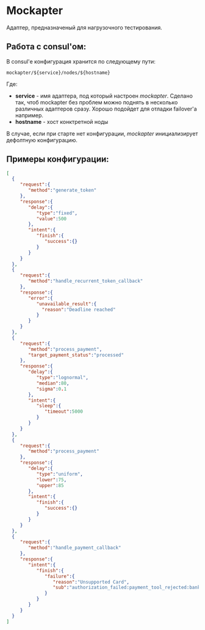 # Mockapter

 Адаптер, предназначеный для нагрузочного тестирования.

 ## Работа с consul'ом:

 В consul'е конфигурация хранится по следующему пути:

 ```
 mockapter/${service}/nodes/${hostname}
 ```

 Где:
 * **service** - имя адаптера, под который настроен *mockapter*. Сделано так, чтоб mockapter без проблем можно поднять 
 в несколько различных адаптеров сразу. Хорошо подойдет для отладки failover'а например.
 * **hostname** - хост конктретной ноды

 В случае, если при старте нет конфигурации, *mockapter* инициализирует дефолтную конфигурацию.

 ## Примеры конфигурации:

 ```json
[
   {
      "request":{
         "method":"generate_token"
      },
      "response":{
         "delay":{
            "type":"fixed",
            "value":500
         },
         "intent":{
            "finish":{
               "success":{}
            }
         }
      }
   },
   {
      "request":{
         "method":"handle_recurrent_token_callback"
      },
      "response":{
         "error":{
            "unavailable_result":{
              "reason":"Deadline reached"
            }
         }
      }
   },
   {
      "request":{
         "method":"process_payment",
         "target_payment_status":"processed"
      },
      "response":{
         "delay":{
            "type":"lognormal",
            "median":80,
            "sigma":0.1
         },
         "intent":{
            "sleep":{
               "timeout":5000
            }
         }
      }
   },
   {
      "request":{
         "method":"process_payment"
      },
      "response":{
         "delay":{
            "type":"uniform",
            "lower":75,
            "upper":85
         },
         "intent":{
            "finish":{
               "success":{}
            }
         }
      }
   },
   {
      "request":{
         "method":"handle_payment_callback"
      },
      "response":{
         "intent":{
            "finish":{
               "failure":{
                  "reason":"Unsupported Card",
                  "sub":"authorization_failed:payment_tool_rejected:bank_card_rejected:card_unsupported"
               }
            }
         }
      }
   }
]
 ```
